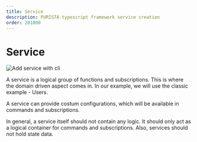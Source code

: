 ```yaml
---
title: Service
description: PURISTA typescript framework service creation
order: 201000
---
```


# Service

![Add service with cli](/graphic/add_service.png)

A service is a logical group of functions and subscriptions. This is where the domain driven aspect comes in.
In our example, we will use the classic example - Users.

A service can provide costum configurations, which will be available in commands and subscriptions.

In general, a service itself should not contain any logic. It should only act as a logical container for commands and subscriptions.
Also, services should not hold state data.
